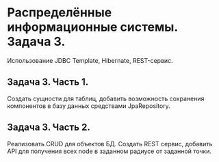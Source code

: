 # Распределённые информационные системы. Задача 3.
Использование JDBC Template, Hibernate, REST-сервис.

## Задача 3. Часть 1.
Создать сущности для таблиц, добавить возможность сохранения компонентов в базу данных средствами JpaRepository.

## Задача 3. Часть 2.
Реализовать CRUD для объектов БД. Создать REST сервис, добавить API для получения всех node в заданном радиусе от заданной точки.